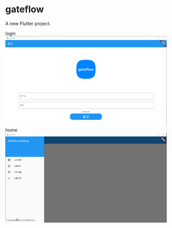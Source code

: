 # gateflow

A new Flutter project.

login 
![login page](https://github.com/RUANHAOANDROID/gateflow/blob/main/docs/login.png)
home
![login page](https://github.com/RUANHAOANDROID/gateflow/blob/main/docs/home.png)

